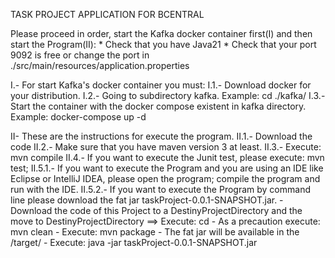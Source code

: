 TASK PROJECT APPLICATION FOR BCENTRAL

Please proceed in order, start the Kafka docker container first(I) and then start the Program(II):
    * Check that you have Java21
    * Check that your port 9092 is free or change the port in ./src/main/resources/application.properties


 I.- For start Kafka's docker container you must:
I.1.- Download docker for your distribution.
I.2.- Going to subdirectory kafka. Example: cd ./kafka/
I.3.- Start the container with the docker compose existent in kafka directory. Example: docker-compose up -d

 II- These are the instructions for execute the program.
II.1.- Download the code
II.2.- Make sure that you have maven version 3 at least.
II.3.- Execute: mvn compile
II.4.- If you want to execute the Junit test, please execute: mvn test;
II.5.1.- If you want to execute the Program and you are using an IDE like Eclipse or IntelliJ IDEA, please open the program; compile the program and run with the IDE.
II.5.2.- If you want to execute the Program by command line please download the fat jar taskProject-0.0.1-SNAPSHOT.jar.
       - Download the code of this Project to a DestinyProjectDirectory and the move to DestinyProjectDirectory ==> Execute: cd <DestinityProjectDirectoy>
       - As a precaution execute: mvn clean
       - Execute: mvn package
       - The fat jar will be available in the <DestinityProjectDirectoy>/target/
       - Execute: java -jar taskProject-0.0.1-SNAPSHOT.jar
